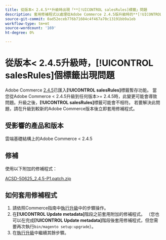 ```yaml
---
title: 從版本< 2.4.5**升級時出現「**[!UICONTROL salesRules]標籤」問題
description: 套用修補程式以處理從Adobe Commerce 2.4.5版升級時的**[!UICONTROL salesRules]**問題。
source-git-commit: 0ad52eceb776b71604c4f467a70c13191bb9a1eb
workflow-type: tm+mt
source-wordcount: '169'
ht-degree: 0%

---
```


# 從版本&lt; 2.4.5升級時，**[!UICONTROL salesRules]**&#x200B;個標籤出現問題

Adobe Commerce [2.4.5](/docs/commerce-operations/release/notes/adobe-commerce/2-4-5.html)已匯入&#x200B;**[!UICONTROL salesRules]**&#x200B;標籤暫存功能。 當您從Adobe Commerce &lt; 2.4.5升級到任何版本>= 2.4.5時，此變更可能會導致問題。升級之後，**[!UICONTROL salesRules]**&#x200B;標籤可能會不相符。 若要解決此問題，請在升級到較新的Adobe Commerce版本後立即套用修補程式。

## 受影響的產品和版本

雲端基礎結構上的Adobe Commerce &lt; 2.4.5

## 修補

使用以下附加的修補程式：

[ACSD-50625_2.4.5-P1.patch.zip](assets/ACSD-50625_2.4.5-p1.patch.zip)

## 如何套用修補程式

1. 請依照Commerce指南中[執行升級](https://experienceleague.adobe.com/docs/commerce-operations/upgrade-guide/implementation/perform-upgrade.html?lang=zh-Hant)中的步驟操作。
1. 在&#x200B;**[!UICONTROL Update metadata]**&#x200B;階段之前套用附加的修補程式。
（您也可以在完成&#x200B;**[!UICONTROL Update metadata]**&#x200B;階段後套用修補程式，但您需要再次執行`bin/magento setup:upgrade`）。
1. 在[執行升級](https://experienceleague.adobe.com/docs/commerce-operations/upgrade-guide/implementation/perform-upgrade.html?lang=zh-Hant)中繼續其餘步驟。
